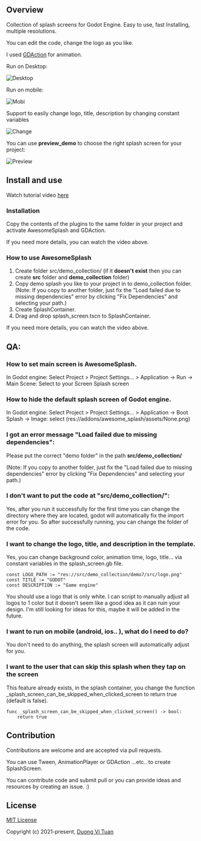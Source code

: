 ## Overview
Collection of splash screens for Godot Engine. Easy to use, fast Installing, multiple resolutions.

You can edit the code, change the logo as you like.

I used [GDAction](https://github.com/duongvituan/godot-action-animation-framework) for animation.

Run on Desktop:

![Desktop](https://github.com/duongvituan/godot-awesome-splash/blob/master/image_readme/desktop_size.gif)

Run on mobile:

![Mobi](https://github.com/duongvituan/godot-awesome-splash/blob/master/image_readme/mobile_size.gif)

Support to easily change logo, title, description by changing constant variables

![Change](https://github.com/duongvituan/godot-awesome-splash/blob/master/image_readme/change_info.gif)

You can use **preview_demo** to choose the right splash screen for your project:

![Preview](https://github.com/duongvituan/godot-awesome-splash/blob/master/image_readme/preview_demo.gif)


## Install and use

Watch tutorial video [here](http://www.youtube.com/watch?v=5ULQduv5GZw)


### Installation
Copy the contents of the plugins to the same folder in your project and activate AwesomeSplash and GDAction.

If you need more details, you can watch the video above.


### How to use AwesomeSplash
1. Create folder src/demo_collection/ (if it **doesn't exist** then you can create **src** folder and **demo_collection** folder)
2. Copy demo splash you like to your project in to demo_collection folder.
(Note: If you copy to another folder, just fix the "Load failed due to missing dependencies" error by clicking "Fix Dependencies" and selecting your path.)
3. Create SplashContainer.
4. Drag and drop splash_screen.tscn to SplashContainer.

If you need more details, you can watch the video above.


## QA:
### How to set main screen is AwesomeSplash.
In Godot engine: Select Project > Project Settings... > Application -> Run -> Main Scene: Select to your Screen Splash screen

### How to hide the default splash screen of Godot engine.
In Godot engine: Select Project > Project Settings... > Application -> Boot Splash -> Image: select (res://addons/awesome_splash/assets/None.png)

### I got an error message "Load failed due to missing dependencies": 
Please put the correct "demo folder" in the path **src/demo_collection/**

(Note: If you copy to another folder, just fix the "Load failed due to missing dependencies" error by clicking "Fix Dependencies" and selecting your path.)

### I don't want to put the code at "src/demo_collection/":
Yes, after you run it successfully for the first time you can change the directory where they are located, godot will automatically fix the import error for you. So after successfully running, you can change the folder of the code.

### I want to change the logo, title, and description in the template.
Yes, you can change background color, animation time, logo, title... via constant variables in the splash_screen.gb file.

```
const LOGO_PATH := "res://src/demo_collection/demo7/src/logo.png"
const TITLE := "GODOT"
const DESCRIPTION := "Game engine"
```

You should use a logo that is only white. I can script to manually adjust all logos to 1 color but it doesn't seem like a good idea as it can ruin your design. I'm still looking for ideas for this, maybe it will be added in the future.

### I want to run on mobile (android, ios.. ), what do I need to do?
You don't need to do anything, the splash screen will automatically adjust for you.


### I want to the user that can skip this splash when they tap on the screen

This feature already exists, in the splash container, you change the function _splash_screen_can_be_skipped_when_clicked_screen to return true (default is false).
```
func _splash_screen_can_be_skipped_when_clicked_screen() -> bool:
    return true
```


## Contribution
Contributions are welcome and are accepted via pull requests.

You can use Tween, AnimationPlayer or GDAction ...etc.. to create SplashScreen.

You can contribute code and submit pull or you can provide ideas and resources by creating an issue. :)


## License

[MIT License](https://github.com/duongvituan/godot-action-animation-framework/blob/master/LICENSE)

Copyright (c) 2021-present, [Duong Vi Tuan](https://github.com/duongvituan)
